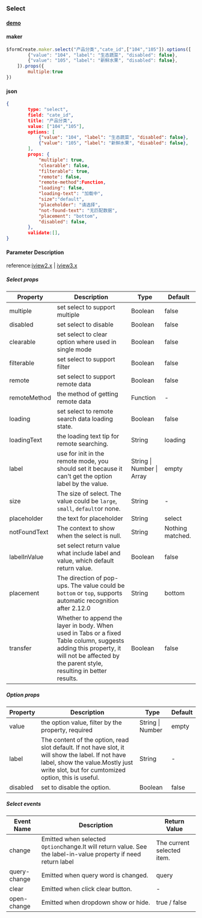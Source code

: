 ### Select 

#### [demo](https://jsrun.net/FehKp/edit)

#### maker
```js
$formCreate.maker.select("产品分类","cate_id",["104","105"]).options([
        {"value": "104", "label": "生态蔬菜", "disabled": false},
        {"value": "105", "label": "新鲜水果", "disabled": false},
    ]).props({
        multiple:true
})
```

#### json
```json
{
        type: "select",
        field: "cate_id",
        title: "产品分类",
        value: ["104","105"],
        options: [
            {"value": "104", "label": "生态蔬菜", "disabled": false},
            {"value": "105", "label": "新鲜水果", "disabled": false},
        ],
        props: {
            "multiple": true,
            "clearable": false,
            "filterable": true,
            "remote": false,
            "remote-method":Function,
            "loading": false, 
            "loading-text": "加载中", 
            "size":"default",
            "placeholder": "请选择",
            "not-found-text": "无匹配数据",
            "placement": "bottom",
            "disabled": false,
        },
        validate:[],
}
```

#### Parameter Description
reference:[iview2.x](http://v2.iviewui.com/components/select#API) | [iview3.x](https://www.iviewui.com/components/select#API)

##### Select props

| Property       | Description                                                  | Type                      | Default          |
| -------------- | ------------------------------------------------------------ | ------------------------- | ---------------- |
| multiple       | set select to support multiple                               | Boolean                   | false            |
| disabled       | set select to disable                                        | Boolean                   | false            |
| clearable      | set select to clear option where used in single mode         | Boolean                   | false            |
| filterable     | set select to support filter                                 | Boolean                   | false            |
| remote         | set select to support remote data                            | Boolean                   | false            |
| remoteMethod  | the method of getting remote data                            | Function                  | -                |
| loading        | set select to remote search data loading state.              | Boolean                   | false            |
| loadingText   | the loading text tip for remote searching.                   | String                    | loading          |
| label          | use for init in the remote mode, you should set it because it can't get the option label by the value. | String \| Number \| Array | empty            |
| size           | The size of select. The value could be `large`, `small`, `default`or none. | String                    | -                |
| placeholder    | the text for placeholder                                     | String                    | select           |
| notFoundText | The context to show when the select is null.                 | String                    | Nothing matched. |
| labelInValue | set select return value what include label and value, which default return value. | Boolean                   | false            |
| placement      | The direction of pop-ups. The value could be `bottom` or `top`, supports automatic recognition after 2.12.0 | String                    | bottom           |
| transfer       | Whether to append the layer in body. When used in Tabs or a fixed Table column, suggests adding this property, it will not be affected by the parent style, resulting in better results. | Boolean                   | false            |

##### Option props

| Property | Description                                                  | Type             | Default |
| -------- | ------------------------------------------------------------ | ---------------- | ------- |
| value    | the option value, filter by the property, required           | String \| Number | empty   |
| label    | The content of the option, read slot default. If not have slot, it will show the label. If not have label, show the value.Mostly just write slot, but for cumtomized option, this is useful. | String           | -       |
| disabled | set to disable the option.                                   | Boolean          | false   |


##### Select events

| Event Name   | Description                                                  | Return Value               |
| ------------ | ------------------------------------------------------------ | -------------------------- |
| change       | Emitted when selected `Option`change.It will return value. See the label-in-value property if need return label | The current selected item. |
| query-change | Emitted when query word is changed.                          | query                      |
| clear        | Emitted when click clear button.                             | -                          |
| open-change  | Emitted when dropdown show or hide.                          | true / false               |